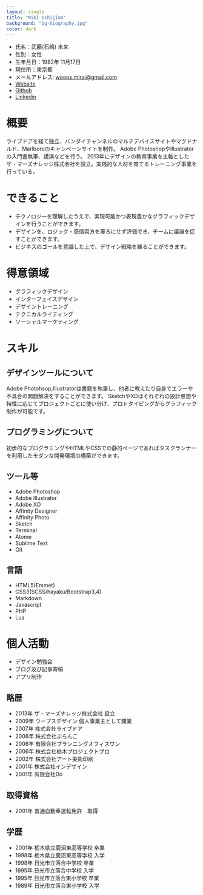 ```yaml
---
layout: single
title: "Miki Ishijima"
background: "bg-biography.jpg"
color: dark
---
```


* 氏名：武藤(石嶋) 未来
* 性別：女性
* 生年月日：1982年 11月17日
* 現住所：東京都
* メールアドレス: [woops.mirai@gmail.com](mailto:woops.mirai@gmail.com)
* [Website](http://mikiishijima.com/)
* [Github](https://github.com/woopsdez)
* [Linkedin](https://www.linkedin.com/in/mikiishijima/)

# 概要
ライブドアを経て独立、バンダイチャンネルのマルチデバイスサイトやマクドナルド、Marlboroのキャンペーンサイトを制作。
Adobe PhotoshopやIllustratorの入門書執筆、講演などを行う。
2013年にデザインの教育事業を主軸としたザ・マーズナレッジ株式会社を設立。実践的な人材を育てるトレーニング事業を行っている。

# できること
* テクノロジーを理解したうえで、実現可能かつ表現豊かなグラフィックデザインを行うことができます。
* デザインを、ロジック・感情両方を蔑ろにせず評価でき、チームに議論を促すことができます。
* ビジネスのゴールを意識した上で、デザイン戦略を練ることができます。

# 得意領域
* グラフィックデザイン
* インターフェイスデザイン
* デザイントレーニング
* テクニカルライティング
* ソーシャルマーケティング

# スキル
## デザインツールについて
Adobe Photohsop,Illustratorは書籍を執筆し、他者に教えたり自身でエラーや不具合の問題解決をすることができます。
SketchやXDはそれぞれの設計思想や特性に応じてプロジェクトごとに使い分け、プロトタイピングからグラフィック制作が可能です。

## プログラミングについて
初歩的なプログラミングやHTMLやCSSでの静的ページであればタスクランナーを利用したモダンな開発環境の構築ができます。

## ツール等
* Adobe Photoshop
* Adobe Illustrator
* Adobe XD
* Affinity Designer
* Affinity Photo
* Sketch
* Terminal
* Atome
* Sublime Text
* Git

## 言語
* HTML5(Emmet)
* CSS3(SCSS/hayaku/Bootstrap3,4)
* Markdown
* Javascript
* PHP
* Lua

# 個人活動

* デザイン勉強会
* ブログ及び記事寄稿
* アプリ制作

## 略歴
* 2013年 ザ・マーズナレッジ株式会社 設立
* 2009年 ウープスデザイン 個人事業主として開業
* 2007年 株式会社ライブドア
* 2006年 株式会社ぶらんこ
* 2006年 有限会社プランニングオフィスワン
* 2006年 株式会社栃木プロジェクトプロ
* 2002年 株式会社アート美術印刷
* 2001年 株式会社インデザイン
* 2001年 有限会社Do

## 取得資格
* 2001年 普通自動車運転免許　取得

## 学歴
* 2001年 栃木県立鹿沼東高等学校 卒業
* 1998年 栃木県立鹿沼東高等学校 入学
* 1998年 日光市立落合中学校 卒業
* 1995年 日光市立落合中学校 入学
* 1995年 日光市立落合東小学校 卒業
* 1989年 日光市立落合東小学校 入学
